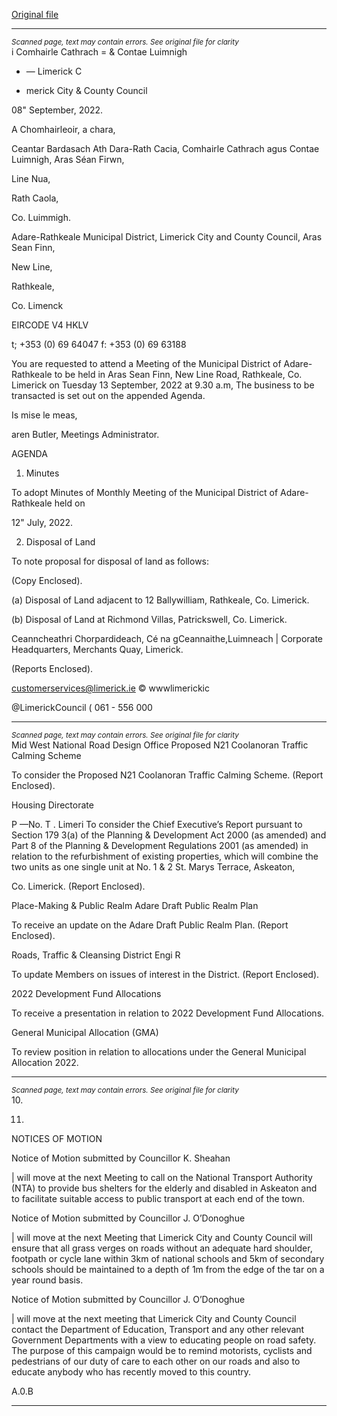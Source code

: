 [Original file](https://www.limerick.ie/sites/default/files/media/documents/2022-09/00%20Agenda%2013th%20September%2C%202022.pdf)

---
*<small>Scanned page, text may contain errors. See original file for clarity</small>*  
i Comhairle Cathrach
= & Contae Luimnigh
* — Limerick C
- merick City
& County Council

08" September, 2022.

A Chomhairleoir, a chara,

Ceantar Bardasach Ath Dara-Rath Cacia,
Comhairle Cathrach agus Contae Luimnigh,
Aras Séan Firwn,

Line Nua,

Rath Caola,

Co. Luimmigh.

Adare-Rathkeale Municipal District,
Limerick City and County Council,
Aras Sean Finn,

New Line,

Rathkeale,

Co. Limenck

EIRCODE V4 HKLV

t; +353 (0) 69 64047
f: +353 (0) 69 63188

You are requested to attend a Meeting of the Municipal District of Adare-Rathkeale to be held in
Aras Sean Finn, New Line Road, Rathkeale, Co. Limerick on Tuesday 13 September, 2022 at 9.30
a.m, The business to be transacted is set out on the appended Agenda.

Is mise le meas,

aren Butler,
Meetings Administrator.

AGENDA

1. Minutes

To adopt Minutes of Monthly Meeting of the Municipal District of Adare-Rathkeale held on

12" July, 2022.

2. Disposal of Land

To note proposal for disposal of land as follows:

(Copy Enclosed).

(a) Disposal of Land adjacent to 12 Ballywilliam, Rathkeale, Co. Limerick.

(b) Disposal of Land at Richmond Villas, Patrickswell, Co. Limerick.

Ceanncheathri Chorpardideach, Cé na gCeannaithe,Luimneach |
Corporate Headquarters, Merchants Quay, Limerick.

(Reports Enclosed).

customerservices@limerick.ie
© wwwlimerickic

@LimerickCouncil
( 061 - 556 000


---
*<small>Scanned page, text may contain errors. See original file for clarity</small>*  
Mid West National Road Design Office
Proposed N21 Coolanoran Traffic Calming Scheme

To consider the Proposed N21 Coolanoran Traffic Calming Scheme.
(Report Enclosed).

Housing Directorate

P —No. T . Limeri
To consider the Chief Executive’s Report pursuant to Section 179 3(a) of the Planning &
Development Act 2000 (as amended) and Part 8 of the Planning & Development
Regulations 2001 (as amended) in relation to the refurbishment of existing properties,
which will combine the two units as one single unit at No. 1 & 2 St. Marys Terrace, Askeaton,

Co. Limerick.
(Report Enclosed).

Place-Making & Public Realm
Adare Draft Public Realm Plan

To receive an update on the Adare Draft Public Realm Plan.
(Report Enclosed).

Roads, Traffic & Cleansing
District Engi R

To update Members on issues of interest in the District.
(Report Enclosed).

2022 Development Fund Allocations

To receive a presentation in relation to 2022 Development Fund Allocations.

General Municipal Allocation (GMA)

To review position in relation to allocations under the General Municipal Allocation 2022.


---
*<small>Scanned page, text may contain errors. See original file for clarity</small>*  
10.

11.

NOTICES OF MOTION

Notice of Motion submitted by Councillor K. Sheahan

| will move at the next Meeting to call on the National Transport Authority (NTA) to provide
bus shelters for the elderly and disabled in Askeaton and to facilitate suitable access to
public transport at each end of the town.

Notice of Motion submitted by Councillor J. O’Donoghue

| will move at the next Meeting that Limerick City and County Council will ensure that all
grass verges on roads without an adequate hard shoulder, footpath or cycle lane within
3km of national schools and 5km of secondary schools should be maintained to a depth of
1m from the edge of the tar on a year round basis.

Notice of Motion submitted by Councillor J. O’Donoghue

| will move at the next meeting that Limerick City and County Council contact the
Department of Education, Transport and any other relevant Government Departments
with a view to educating people on road safety. The purpose of this campaign would be to
remind motorists, cyclists and pedestrians of our duty of care to each other on our roads
and also to educate anybody who has recently moved to this country.

A.0.B


---
